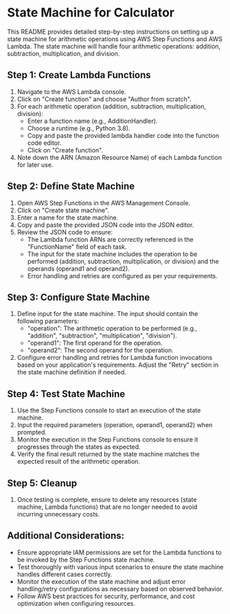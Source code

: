 # State Machine for Calculator

This README provides detailed step-by-step instructions on setting up a state machine for arithmetic operations using AWS Step Functions and AWS Lambda. The state machine will handle four arithmetic operations: addition, subtraction, multiplication, and division.

## Step 1: Create Lambda Functions 

1. Navigate to the AWS Lambda console.
2. Click on "Create function" and choose "Author from scratch".
3. For each arithmetic operation (addition, subtraction, multiplication, division):
   - Enter a function name (e.g., AdditionHandler).
   - Choose a runtime (e.g., Python 3.8).
   - Copy and paste the provided lambda handler code into the function code editor.
   - Click on "Create function".
4. Note down the ARN (Amazon Resource Name) of each Lambda function for later use.

## Step 2: Define State Machine 

1. Open AWS Step Functions in the AWS Management Console.
2. Click on "Create state machine".
3. Enter a name for the state machine.
4. Copy and paste the provided JSON code into the JSON editor.
5. Review the JSON code to ensure:
   - The Lambda function ARNs are correctly referenced in the "FunctionName" field of each task.
   - The input for the state machine includes the operation to be performed (addition, subtraction, multiplication, or division) and the operands (operand1 and operand2).
   - Error handling and retries are configured as per your requirements.

## Step 3: Configure State Machine 

1. Define input for the state machine. The input should contain the following parameters:
   - "operation": The arithmetic operation to be performed (e.g., "addition", "subtraction", "multiplication", "division").
   - "operand1": The first operand for the operation.
   - "operand2": The second operand for the operation.
2. Configure error handling and retries for Lambda function invocations based on your application's requirements. Adjust the "Retry" section in the state machine definition if needed.

## Step 4: Test State Machine 

1. Use the Step Functions console to start an execution of the state machine.
2. Input the required parameters (operation, operand1, operand2) when prompted.
3. Monitor the execution in the Step Functions console to ensure it progresses through the states as expected.
4. Verify the final result returned by the state machine matches the expected result of the arithmetic operation.

## Step 5: Cleanup 

1. Once testing is complete, ensure to delete any resources (state machine, Lambda functions) that are no longer needed to avoid incurring unnecessary costs.

## Additional Considerations: 

- Ensure appropriate IAM permissions are set for the Lambda functions to be invoked by the Step Functions state machine.
- Test thoroughly with various input scenarios to ensure the state machine handles different cases correctly.
- Monitor the execution of the state machine and adjust error handling/retry configurations as necessary based on observed behavior.
- Follow AWS best practices for security, performance, and cost optimization when configuring resources.
